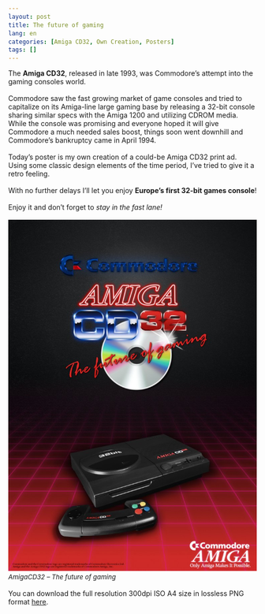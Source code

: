 ```yaml
---
layout: post
title: The future of gaming
lang: en
categories: [Amiga CD32, Own Creation, Posters]
tags: []
---
```


The **Amiga CD32**, released in late 1993, was Commodore’s attempt into the gaming consoles world.
<br><br>
Commodore saw the fast growing market of game consoles and tried to capitalize on its Amiga-line large gaming base by releasing a 32-bit console sharing similar specs with the Amiga 1200 and utilizing CDROM media. While the console was promising and everyone hoped it will give Commodore a much needed sales boost, things soon went downhill and Commodore’s bankruptcy came in April 1994.
<br><br>
Today’s poster is my own creation of a could-be Amiga CD32 print ad. Using some classic design elements of the time period, I’ve tried to give it a retro feeling.
<br><br>
With no further delays I’ll let you enjoy **Europe’s first 32-bit games console**!
<br><br>
Enjoy it and don’t forget to *stay in the fast lane!*
<br><br>
<img src="\assets\img\post_previews\15_AmigaCD32_the_future_of_gaming.jpg">
<br>
<span style="font-size:small; font-style: italic">AmigaCD32 – The future of gaming</span>
<br><br>
You can download the full resolution 300dpi ISO A4 size in lossless PNG format <a href="https://app.box.com/s/n8j69bn4tvtcabytpb0e9z1ai9yb4irx" target="_blank">here</a>.
